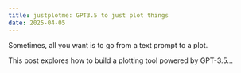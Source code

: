 ```yaml
---
title: justplotme: GPT3.5 to just plot things
date: 2025-04-05
---
```


Sometimes, all you want is to go from a text prompt to a plot.

This post explores how to build a plotting tool powered by GPT-3.5...
